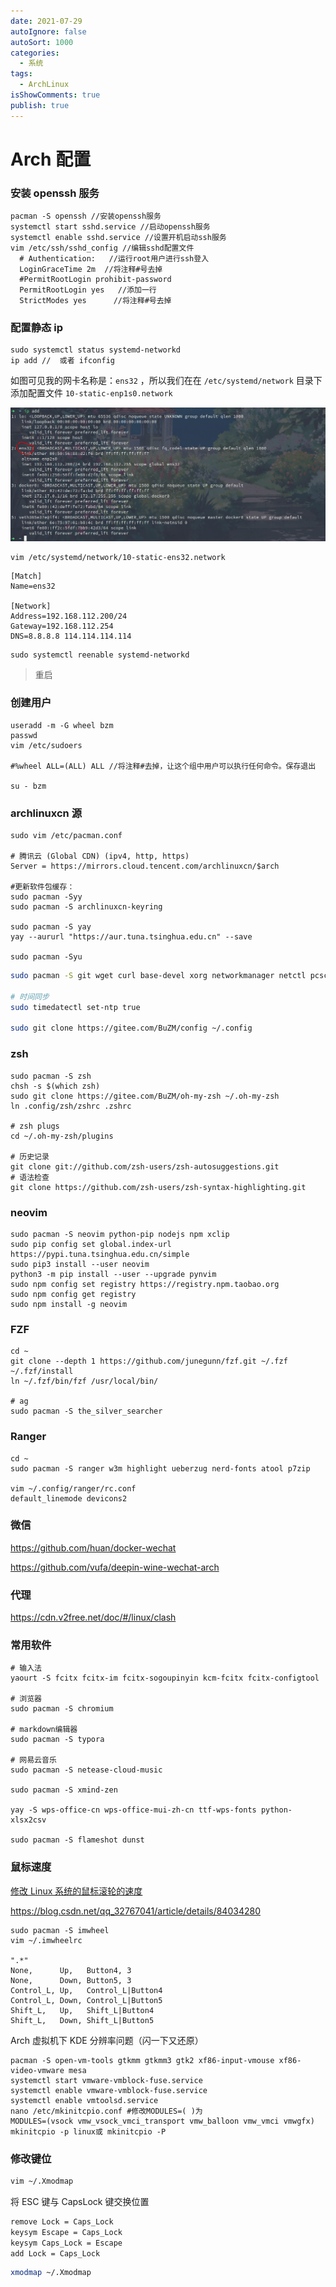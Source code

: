 ```yaml
---
date: 2021-07-29
autoIgnore: false
autoSort: 1000
categories:
  - 系统
tags:
  - ArchLinux
isShowComments: true
publish: true
---
```


# Arch 配置

### 安装 openssh 服务

```shell
pacman -S openssh //安装openssh服务
systemctl start sshd.service //启动openssh服务
systemctl enable sshd.service //设置开机启动ssh服务
vim /etc/ssh/sshd_config //编辑sshd配置文件
  # Authentication:   //运行root用户进行ssh登入
  LoginGraceTime 2m  //将注释#号去掉
  #PermitRootLogin prohibit-password
  PermitRootLogin yes   //添加一行
  StrictModes yes      //将注释#号去掉
```

### 配置静态 ip

```shell
sudo systemctl status systemd-networkd
ip add //  或者 ifconfig
```

如图可见我的网卡名称是：`ens32` ，所以我们在在 `/etc/systemd/network` 目录下添加配置文件 `10-static-enp1s0.network`

![image-20210827101110013](media/Arch配置.assets/image-20210827101110013-16300304266261.png)

```shell
vim /etc/systemd/network/10-static-ens32.network
```

```shell
[Match]
Name=ens32

[Network]
Address=192.168.112.200/24
Gateway=192.168.112.254
DNS=8.8.8.8 114.114.114.114
```

```shell
sudo systemctl reenable systemd-networkd
```

> 重启

### 创建用户

```shell
useradd -m -G wheel bzm
passwd
vim /etc/sudoers

#%wheel ALL=(ALL) ALL //将注释#去掉，让这个组中用户可以执行任何命令。保存退出

su - bzm
```

### archlinuxcn 源

```shell
sudo vim /etc/pacman.conf

# 腾讯云 (Global CDN) (ipv4, http, https)
Server = https://mirrors.cloud.tencent.com/archlinuxcn/$arch

#更新软件包缓存：
sudo pacman -Syy
sudo pacman -S archlinuxcn-keyring

sudo pacman -S yay
yay --aururl "https://aur.tuna.tsinghua.edu.cn" --save

sudo pacman -Syu
```

```sh
sudo pacman -S git wget curl base-devel xorg networkmanager netctl pcsclite nerd-fonts

# 时间同步
sudo timedatectl set-ntp true

sudo git clone https://gitee.com/BuZM/config ~/.config
```

### zsh

```shell
sudo pacman -S zsh
chsh -s $(which zsh)
sudo git clone https://gitee.com/BuZM/oh-my-zsh ~/.oh-my-zsh
ln .config/zsh/zshrc .zshrc

# zsh plugs
cd ~/.oh-my-zsh/plugins

# 历史记录
git clone git://github.com/zsh-users/zsh-autosuggestions.git
# 语法检查
git clone https://github.com/zsh-users/zsh-syntax-highlighting.git
```

### neovim

```shell
sudo pacman -S neovim python-pip nodejs npm xclip
sudo pip config set global.index-url https://pypi.tuna.tsinghua.edu.cn/simple
sudo pip3 install --user neovim
python3 -m pip install --user --upgrade pynvim
sudo npm config set registry https://registry.npm.taobao.org
sudo npm config get registry
sudo npm install -g neovim
```

### FZF

```shell
cd ~
git clone --depth 1 https://github.com/junegunn/fzf.git ~/.fzf
~/.fzf/install
ln ~/.fzf/bin/fzf /usr/local/bin/

# ag
sudo pacman -S the_silver_searcher
```

### Ranger

```shell
cd ~
sudo pacman -S ranger w3m highlight ueberzug nerd-fonts atool p7zip

vim ~/.config/ranger/rc.conf
default_linemode devicons2
```

### 微信

https://github.com/huan/docker-wechat

https://github.com/vufa/deepin-wine-wechat-arch

### 代理

https://cdn.v2free.net/doc/#/linux/clash

### 常用软件

```shell
# 输入法
yaourt -S fcitx fcitx-im fcitx-sogoupinyin kcm-fcitx fcitx-configtool

# 浏览器
sudo pacman -S chromium

# markdown编辑器
sudo pacman -S typora

# 网易云音乐
sudo pacman -S netease-cloud-music

sudo pacman -S xmind-zen

yay -S wps-office-cn wps-office-mui-zh-cn ttf-wps-fonts python-xlsx2csv

sudo pacman -S flameshot dunst
```

### 鼠标速度

[修改 Linux 系统的鼠标滚轮的速度](https://zhuanlan.zhihu.com/p/126336905)

https://blog.csdn.net/qq_32767041/article/details/84034280

```
sudo pacman -S imwheel
vim ~/.imwheelrc

".*"
None,      Up,   Button4, 3
None,      Down, Button5, 3
Control_L, Up,   Control_L|Button4
Control_L, Down, Control_L|Button5
Shift_L,   Up,   Shift_L|Button4
Shift_L,   Down, Shift_L|Button5
```

Arch 虚拟机下 KDE 分辨率问题（闪一下又还原）

```shell
pacman -S open-vm-tools gtkmm gtkmm3 gtk2 xf86-input-vmouse xf86-video-vmware mesa
systemctl start vmware-vmblock-fuse.service
systemctl enable vmware-vmblock-fuse.service
systemctl enable vmtoolsd.service
nano /etc/mkinitcpio.conf #修改MODULES=( )为
MODULES=(vsock vmw_vsock_vmci_transport vmw_balloon vmw_vmci vmwgfx)
mkinitcpio -p linux或 mkinitcpio -P
```

### 修改键位

```bash
vim ~/.Xmodmap
```

将 ESC 键与 CapsLock 键交换位置

```bash
remove Lock = Caps_Lock
keysym Escape = Caps_Lock
keysym Caps_Lock = Escape
add Lock = Caps_Lock
```

```bash
xmodmap ~/.Xmodmap
```
